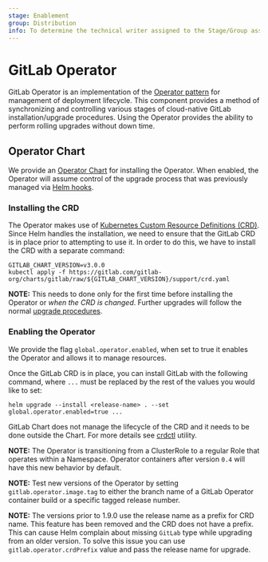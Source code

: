 ```yaml
---
stage: Enablement
group: Distribution
info: To determine the technical writer assigned to the Stage/Group associated with this page, see https://about.gitlab.com/handbook/engineering/ux/technical-writing/#designated-technical-writers
---
```


# GitLab Operator

GitLab Operator is an implementation of the [Operator pattern](https://coreos.com/blog/introducing-operators.html)
for management of deployment lifecycle. This component provides a method of synchronizing and controlling various
stages of cloud-native GitLab installation/upgrade procedures. Using the Operator provides the ability to perform
rolling upgrades without down time.

## Operator Chart

We provide an [Operator Chart](https://gitlab.com/gitlab-org/charts/gitlab/tree/master/charts/gitlab/charts/operator)
for installing the Operator. When enabled, the Operator will assume control of the upgrade process that was previously
managed via [Helm hooks](https://helm.sh/docs/topics/charts_hooks/).

### Installing the CRD

The Operator makes use of [Kubernetes Custom Resource Definitions (CRD)](https://kubernetes.io/docs/concepts/extend-kubernetes/api-extension/custom-resources/#customresourcedefinitions).
Since Helm handles the installation, we need to ensure that the GitLab CRD is in place prior to attempting to use it.
In order to do this, we have to install the CRD with a separate command:

```shell
GITLAB_CHART_VERSION=v3.0.0
kubectl apply -f https://gitlab.com/gitlab-org/charts/gitlab/raw/${GITLAB_CHART_VERSION}/support/crd.yaml
```

**NOTE:** This needs to done only for the first time before installing the Operator or _when the CRD is changed_.
Further upgrades will follow the normal [upgrade procedures](./upgrade.md).

### Enabling the Operator

We provide the flag `global.operator.enabled`, when set to true it enables the Operator and allows it to manage
resources.

Once the GitLab CRD is in place, you can install GitLab with the following command, where `...` must be replaced by
the rest of the values you would like to set:

```shell
helm upgrade --install <release-name> . --set global.operator.enabled=true ...
```

GitLab Chart does not manage the lifecycle of the CRD and it needs to be done outside the Chart. For more details see
[crdctl](crdctl.md) utility.

**NOTE:** The Operator is transitioning from a ClusterRole to a regular Role that operates within a Namespace. Operator
containers after version `0.4` will have this new behavior by default.

**NOTE:** Test new versions of the Operator by setting `gitlab.operator.image.tag` to either the branch name of a GitLab
Operator container build or a specific tagged release number.

**NOTE:** The versions prior to 1.9.0 use the release name as a prefix for CRD name. This feature has been removed and
the CRD does not have a prefix. This can cause Helm complain about missing `GitLab` type while upgrading from an older
version. To solve this issue you can use `gitlab.operator.crdPrefix` value and pass the release name for upgrade.
